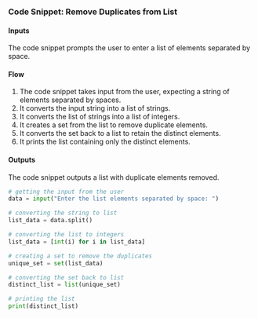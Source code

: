 ### Code Snippet: Remove Duplicates from List

#### Inputs
The code snippet prompts the user to enter a list of elements separated by space.

#### Flow
1. The code snippet takes input from the user, expecting a string of elements separated by spaces.
2. It converts the input string into a list of strings.
3. It converts the list of strings into a list of integers.
4. It creates a set from the list to remove duplicate elements.
5. It converts the set back to a list to retain the distinct elements.
6. It prints the list containing only the distinct elements.

#### Outputs
The code snippet outputs a list with duplicate elements removed.

```python
# getting the input from the user
data = input("Enter the list elements separated by space: ")

# converting the string to list
list_data = data.split()

# converting the list to integers
list_data = [int(i) for i in list_data]

# creating a set to remove the duplicates
unique_set = set(list_data)

# converting the set back to list
distinct_list = list(unique_set)

# printing the list
print(distinct_list)
